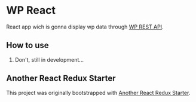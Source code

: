 # WP React

React app wich is gonna display wp data through [WP REST API](http://v2.wp-api.org/).

## How to use

1. Don't, still in development...

## Another React Redux Starter

This project was originally bootstrapped with [Another React Redux Starter](https://github.com/kevrmnd/another-react-redux-starter).